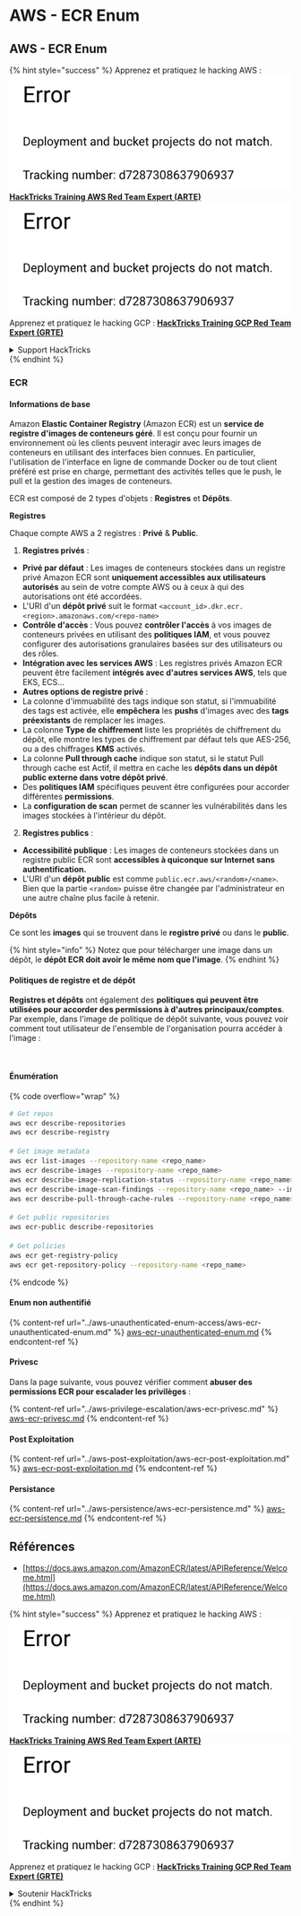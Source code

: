 # AWS - ECR Enum

## AWS - ECR Enum

{% hint style="success" %}
Apprenez et pratiquez le hacking AWS :<img src="../../../.gitbook/assets/image (1) (1).png" alt="" data-size="line">[**HackTricks Training AWS Red Team Expert (ARTE)**](https://training.hacktricks.xyz/courses/arte)<img src="../../../.gitbook/assets/image (1) (1).png" alt="" data-size="line">\
Apprenez et pratiquez le hacking GCP : <img src="../../../.gitbook/assets/image (2).png" alt="" data-size="line">[**HackTricks Training GCP Red Team Expert (GRTE)**<img src="../../../.gitbook/assets/image (2).png" alt="" data-size="line">](https://training.hacktricks.xyz/courses/grte)

<details>

<summary>Support HackTricks</summary>

* Consultez les [**plans d'abonnement**](https://github.com/sponsors/carlospolop) !
* **Rejoignez le** 💬 [**groupe Discord**](https://discord.gg/hRep4RUj7f) ou le [**groupe telegram**](https://t.me/peass) ou **suivez** nous sur **Twitter** 🐦 [**@hacktricks\_live**](https://twitter.com/hacktricks\_live)**.**
* **Partagez des astuces de hacking en soumettant des PRs aux** [**HackTricks**](https://github.com/carlospolop/hacktricks) et [**HackTricks Cloud**](https://github.com/carlospolop/hacktricks-cloud) dépôts github.

</details>
{% endhint %}

### ECR

#### Informations de base

Amazon **Elastic Container Registry** (Amazon ECR) est un **service de registre d'images de conteneurs géré**. Il est conçu pour fournir un environnement où les clients peuvent interagir avec leurs images de conteneurs en utilisant des interfaces bien connues. En particulier, l'utilisation de l'interface en ligne de commande Docker ou de tout client préféré est prise en charge, permettant des activités telles que le push, le pull et la gestion des images de conteneurs.

ECR est composé de 2 types d'objets : **Registres** et **Dépôts**.

**Registres**

Chaque compte AWS a 2 registres : **Privé** & **Public**.

1. **Registres privés** :

* **Privé par défaut** : Les images de conteneurs stockées dans un registre privé Amazon ECR sont **uniquement accessibles aux utilisateurs autorisés** au sein de votre compte AWS ou à ceux à qui des autorisations ont été accordées.
* L'URI d'un **dépôt privé** suit le format `<account_id>.dkr.ecr.<region>.amazonaws.com/<repo-name>`
* **Contrôle d'accès** : Vous pouvez **contrôler l'accès** à vos images de conteneurs privées en utilisant des **politiques IAM**, et vous pouvez configurer des autorisations granulaires basées sur des utilisateurs ou des rôles.
* **Intégration avec les services AWS** : Les registres privés Amazon ECR peuvent être facilement **intégrés avec d'autres services AWS**, tels que EKS, ECS...
* **Autres options de registre privé** :
* La colonne d'immuabilité des tags indique son statut, si l'immuabilité des tags est activée, elle **empêchera** les **pushs** d'images avec des **tags préexistants** de remplacer les images.
* La colonne **Type de chiffrement** liste les propriétés de chiffrement du dépôt, elle montre les types de chiffrement par défaut tels que AES-256, ou a des chiffrages **KMS** activés.
* La colonne **Pull through cache** indique son statut, si le statut Pull through cache est Actif, il mettra en cache les **dépôts dans un dépôt public externe dans votre dépôt privé**.
* Des **politiques IAM** spécifiques peuvent être configurées pour accorder différentes **permissions**.
* La **configuration de scan** permet de scanner les vulnérabilités dans les images stockées à l'intérieur du dépôt.

2. **Registres publics** :

* **Accessibilité publique** : Les images de conteneurs stockées dans un registre public ECR sont **accessibles à quiconque sur Internet sans authentification.**
* L'URI d'un **dépôt public** est comme `public.ecr.aws/<random>/<name>`. Bien que la partie `<random>` puisse être changée par l'administrateur en une autre chaîne plus facile à retenir.

**Dépôts**

Ce sont les **images** qui se trouvent dans le **registre privé** ou dans le **public**.

{% hint style="info" %}
Notez que pour télécharger une image dans un dépôt, le **dépôt ECR doit avoir le même nom que l'image**.
{% endhint %}

#### Politiques de registre et de dépôt

**Registres et dépôts** ont également des **politiques qui peuvent être utilisées pour accorder des permissions à d'autres principaux/comptes**. Par exemple, dans l'image de politique de dépôt suivante, vous pouvez voir comment tout utilisateur de l'ensemble de l'organisation pourra accéder à l'image :

<figure><img src="../../../.gitbook/assets/image (280).png" alt=""><figcaption></figcaption></figure>

#### Énumération

{% code overflow="wrap" %}
```bash
# Get repos
aws ecr describe-repositories
aws ecr describe-registry

# Get image metadata
aws ecr list-images --repository-name <repo_name>
aws ecr describe-images --repository-name <repo_name>
aws ecr describe-image-replication-status --repository-name <repo_name> --image-id <image_id>
aws ecr describe-image-scan-findings --repository-name <repo_name> --image-id <image_id>
aws ecr describe-pull-through-cache-rules --repository-name <repo_name> --image-id <image_id>

# Get public repositories
aws ecr-public describe-repositories

# Get policies
aws ecr get-registry-policy
aws ecr get-repository-policy --repository-name <repo_name>
```
{% endcode %}

#### Enum non authentifié

{% content-ref url="../aws-unauthenticated-enum-access/aws-ecr-unauthenticated-enum.md" %}
[aws-ecr-unauthenticated-enum.md](../aws-unauthenticated-enum-access/aws-ecr-unauthenticated-enum.md)
{% endcontent-ref %}

#### Privesc

Dans la page suivante, vous pouvez vérifier comment **abuser des permissions ECR pour escalader les privilèges** :

{% content-ref url="../aws-privilege-escalation/aws-ecr-privesc.md" %}
[aws-ecr-privesc.md](../aws-privilege-escalation/aws-ecr-privesc.md)
{% endcontent-ref %}

#### Post Exploitation

{% content-ref url="../aws-post-exploitation/aws-ecr-post-exploitation.md" %}
[aws-ecr-post-exploitation.md](../aws-post-exploitation/aws-ecr-post-exploitation.md)
{% endcontent-ref %}

#### Persistance

{% content-ref url="../aws-persistence/aws-ecr-persistence.md" %}
[aws-ecr-persistence.md](../aws-persistence/aws-ecr-persistence.md)
{% endcontent-ref %}

## Références

* [https://docs.aws.amazon.com/AmazonECR/latest/APIReference/Welcome.html](https://docs.aws.amazon.com/AmazonECR/latest/APIReference/Welcome.html)

{% hint style="success" %}
Apprenez et pratiquez le hacking AWS :<img src="../../../.gitbook/assets/image (1) (1).png" alt="" data-size="line">[**HackTricks Training AWS Red Team Expert (ARTE)**](https://training.hacktricks.xyz/courses/arte)<img src="../../../.gitbook/assets/image (1) (1).png" alt="" data-size="line">\
Apprenez et pratiquez le hacking GCP : <img src="../../../.gitbook/assets/image (2).png" alt="" data-size="line">[**HackTricks Training GCP Red Team Expert (GRTE)**<img src="../../../.gitbook/assets/image (2).png" alt="" data-size="line">](https://training.hacktricks.xyz/courses/grte)

<details>

<summary>Soutenir HackTricks</summary>

* Consultez les [**plans d'abonnement**](https://github.com/sponsors/carlospolop) !
* **Rejoignez le** 💬 [**groupe Discord**](https://discord.gg/hRep4RUj7f) ou le [**groupe telegram**](https://t.me/peass) ou **suivez** nous sur **Twitter** 🐦 [**@hacktricks\_live**](https://twitter.com/hacktricks\_live)**.**
* **Partagez des astuces de hacking en soumettant des PRs aux** [**HackTricks**](https://github.com/carlospolop/hacktricks) et [**HackTricks Cloud**](https://github.com/carlospolop/hacktricks-cloud) dépôts github.

</details>
{% endhint %}
